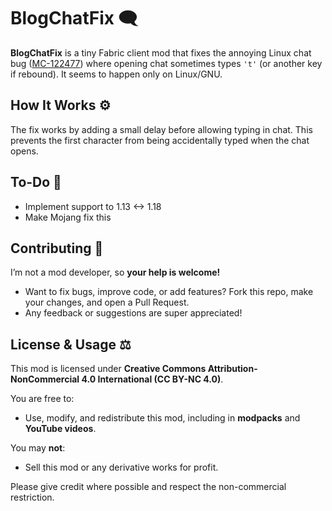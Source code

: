 # BlogChatFix 🗨️

**BlogChatFix** is a tiny Fabric client mod that fixes the annoying Linux chat bug ([MC-122477](https://bugs.mojang.com/browse/MC-122477)) where opening chat sometimes types `'t'` (or another key if rebound). It seems to happen only on Linux/GNU.

## How It Works ⚙️

The fix works by adding a small delay before allowing typing in chat. This prevents the first character from being accidentally typed when the chat opens.

## To-Do 📝

* Implement support to 1.13 <-> 1.18
* Make Mojang fix this

## Contributing 🤝

I’m not a mod developer, so **your help is welcome!**

* Want to fix bugs, improve code, or add features? Fork this repo, make your changes, and open a Pull Request.
* Any feedback or suggestions are super appreciated!

## License & Usage ⚖️

This mod is licensed under **Creative Commons Attribution-NonCommercial 4.0 International (CC BY-NC 4.0)**.

You are free to:

* Use, modify, and redistribute this mod, including in **modpacks** and **YouTube videos**.

You may **not**:

* Sell this mod or any derivative works for profit.

Please give credit where possible and respect the non-commercial restriction.
